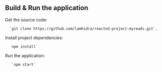 ## Build & Run the application
  Get the source code:
   
      `git clone https://github.com/lamhidra/reactnd-project-myreads.git`.
  
  Install project dependencies:
  
       npm install`
    
  Run the application:
  
       `npm start`
   
   
